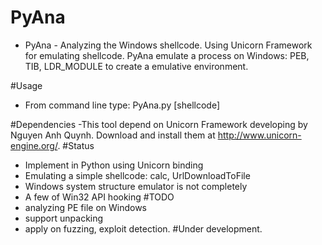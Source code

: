 # PyAna
- PyAna - Analyzing the Windows shellcode.
Using Unicorn Framework for emulating shellcode. PyAna emulate a process on Windows: PEB, TIB, LDR_MODULE to create a emulative environment.

#Usage
- From command line type: PyAna.py [shellcode]

#Dependencies
 -This tool depend on  Unicorn Framework developing by Nguyen Anh Quynh. Download and install them at http://www.unicorn-engine.org/.
#Status
- Implement in Python using Unicorn binding
- Emulating  a simple shellcode: calc, UrlDownloadToFile
- Windows system structure emulator is not completely
- A few of Win32 API hooking
#TODO
- analyzing PE file on Windows
- support unpacking
- apply on fuzzing, exploit detection.
#Under development.
 
